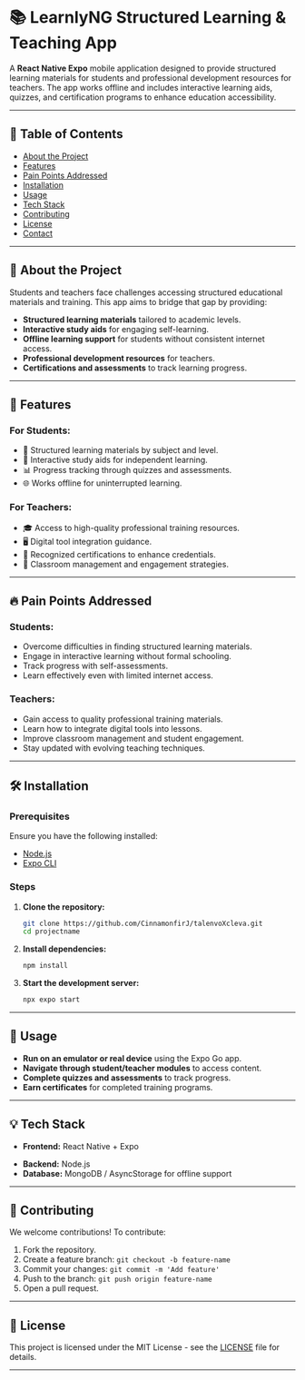# 📚 LearnlyNG Structured Learning & Teaching App

A **React Native Expo** mobile application designed to provide structured learning materials for students and professional development resources for teachers. The app works offline and includes interactive learning aids, quizzes, and certification programs to enhance education accessibility.

---

## 📖 Table of Contents

- [About the Project](#about-the-project)
- [Features](#features)
- [Pain Points Addressed](#pain-points-addressed)
- [Installation](#installation)
- [Usage](#usage)
- [Tech Stack](#tech-stack)
- [Contributing](#contributing)
- [License](#license)
- [Contact](#contact)

---

## 📌 About the Project

Students and teachers face challenges accessing structured educational materials and training. This app aims to bridge that gap by providing:

- **Structured learning materials** tailored to academic levels.
- **Interactive study aids** for engaging self-learning.
- **Offline learning support** for students without consistent internet access.
- **Professional development resources** for teachers.
- **Certifications and assessments** to track learning progress.

---

## 🚀 Features

### **For Students:**

- 📖 Structured learning materials by subject and level.
- 🧩 Interactive study aids for independent learning.
- 📊 Progress tracking through quizzes and assessments.
- 🌐 Works offline for uninterrupted learning.

### **For Teachers:**

- 🎓 Access to high-quality professional training resources.
- 🖥️ Digital tool integration guidance.
- 📜 Recognized certifications to enhance credentials.
- 🏫 Classroom management and engagement strategies.

---

## 🔥 Pain Points Addressed

### **Students:**

- Overcome difficulties in finding structured learning materials.
- Engage in interactive learning without formal schooling.
- Track progress with self-assessments.
- Learn effectively even with limited internet access.

### **Teachers:**

- Gain access to quality professional training materials.
- Learn how to integrate digital tools into lessons.
- Improve classroom management and student engagement.
- Stay updated with evolving teaching techniques.

---

## 🛠 Installation

### Prerequisites

Ensure you have the following installed:

- [Node.js](https://nodejs.org/)
- [Expo CLI](https://docs.expo.dev/get-started/installation/)

### Steps

1. **Clone the repository:**
   ```sh
   git clone https://github.com/CinnamonfirJ/talenvoXcleva.git
   cd projectname
   ```
2. **Install dependencies:**
   ```sh
   npm install
   ```
3. **Start the development server:**
   ```sh
   npx expo start
   ```

---

## 📌 Usage

- **Run on an emulator or real device** using the Expo Go app.
- **Navigate through student/teacher modules** to access content.
- **Complete quizzes and assessments** to track progress.
- **Earn certificates** for completed training programs.

---

## 💡 Tech Stack

- **Frontend:** React Native + Expo
<!-- - **State Management:** Redux / Zustand (if applicable) -->
- **Backend:** Node.js
- **Database:** MongoDB / AsyncStorage for offline support
<!-- - **Authentication:** Firebase Auth / OAuth -->

---

## 🤝 Contributing

We welcome contributions! To contribute:

1. Fork the repository.
2. Create a feature branch: `git checkout -b feature-name`
3. Commit your changes: `git commit -m 'Add feature'`
4. Push to the branch: `git push origin feature-name`
5. Open a pull request.

---

## 📜 License

This project is licensed under the MIT License - see the [LICENSE](LICENSE) file for details.

---
